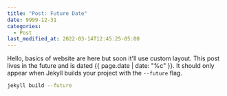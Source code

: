 ```yaml
---
title: "Post: Future Date"
date: 9999-12-31
categories:
  - Post
last_modified_at: 2022-03-14T12:45:25-05:00
---
```


Hello, basics of website are here but soon it'll use custom layout. This post lives in the future and is dated {{ page.date | date: "%c" }}. It should only appear when Jekyll builds your project with the `--future` flag.

```bash
jekyll build --future
```